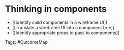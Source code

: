 # Thinking in components

- [[Identify child components in a wireframe UI]]
- [[Translate a wireframe UI into a component tree]]
- [[Identify appropriate props to pass to components]]

Tags: #OutcomeMap